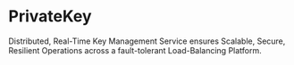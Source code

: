 # PrivateKey
Distributed, Real-Time Key Management Service ensures Scalable, Secure, Resilient Operations across a fault-tolerant Load-Balancing Platform.
